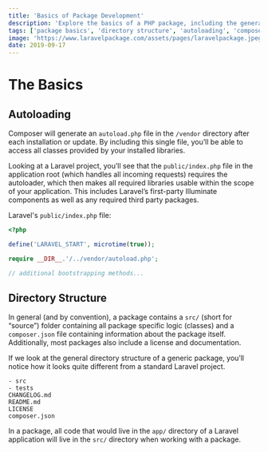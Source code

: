 ```yaml
---
title: 'Basics of Package Development'
description: 'Explore the basics of a PHP package, including the general directory structure, composer.json and autoloading.'
tags: ['package basics', 'directory structure', 'autoloading', 'composer']
image: 'https://www.laravelpackage.com/assets/pages/laravelpackage.jpeg'
date: 2019-09-17
---
```


# The Basics

## Autoloading

Composer will generate an `autoload.php` file in the `/vendor` directory after each installation or update. By including this single file, you’ll be able to access all classes provided by your installed libraries.

Looking at a Laravel project, you’ll see that the `public/index.php` file in the application root (which handles all incoming requests) requires the autoloader, which then makes all required libraries usable within the scope of your application. This includes Laravel’s first-party Illuminate components as well as any required third party packages.

Laravel's `public/index.php` file:

```php
<?php

define('LARAVEL_START', microtime(true));

require __DIR__.'/../vendor/autoload.php';

// additional bootstrapping methods...
```

## Directory Structure

In general (and by convention), a package contains a `src/` (short for “source”) folder containing all package specific logic (classes) and a `composer.json` file containing information about the package itself. Additionally, most packages also include a license and documentation.

If we look at the general directory structure of a generic package, you’ll notice how it looks quite different from a standard Laravel project.

```
- src
- tests
CHANGELOG.md
README.md
LICENSE
composer.json
```

In a package, all code that would live in the `app/` directory of a Laravel application will live in the `src/` directory when working with a package.